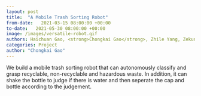 ```yaml
---
layout: post
title:  "A Mobile Trash Sorting Robot"
from-date:   2021-03-15 08:00:00 +00:00
to-date:   2021-05-30 08:00:00 +00:00
image: /images/versatile-robot.gif
authors: Haichuan Gao, <strong>Chongkai Gao</strong>, Zhile Yang, Zekun Li, Feng Chen
categories: Project
author: "Chongkai Gao"
---
```

We build a mobile trash sorting robot that can autonomously classify and grasp recyclable, non-recyclable and hazardous waste. In addition, it can shake the bottle to judge if there is water and then seperate the cap and bottle according to the judgement.
